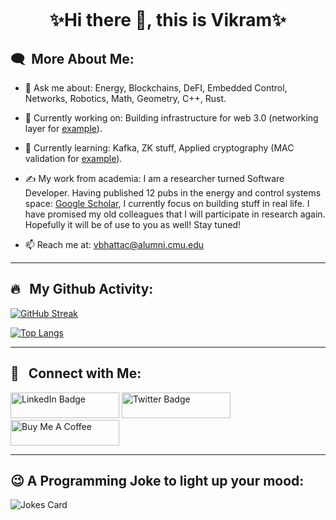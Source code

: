 <p align="center"><img src="https://komarev.com/ghpvc/?username=vbhattaccmu&style=flat-square&color=blue" alt=""></p>

<h1 align="center">
✨Hi there 👋, this is Vikram✨
</h1>

## :left_speech_bubble:	&nbsp;More About Me:

- 💬 Ask me about: Energy, Blockchains, DeFI, Embedded Control, Networks, Robotics, Math, Geometry, C++, Rust.

- 🔭 Currently working on: Building infrastructure for web 3.0 (networking layer for [example](https://github.com/vbhattaccmu/lynk)).
  
- 🌱 Currently learning: Kafka, ZK stuff, Applied cryptography (MAC validation for [example](https://github.com/vbhattaccmu/rlpx_handshake)).
  
- ✍️ My work from academia: I am a researcher turned Software Developer. Having published 12 pubs in the energy and control systems space: [Google Scholar](https://scholar.google.co.in/citations?user=91OsIQYAAAAJ&hl=en), I currently focus on building stuff in real life. I have promised my old colleagues that I will participate in research again. Hopefully it will be of use to you as well! Stay tuned!
  
- 📫 Reach me at: vbhattac@alumni.cmu.edu

---

## 🔥 &nbsp; My Github Activity:

[![GitHub Streak](http://github-readme-streak-stats.herokuapp.com?user=vbhattaccmu&theme=dark)](https://git.io/streak-stats)

[![Top Langs](https://github-readme-stats.vercel.app/api/top-langs/?username=vbhattaccmu&layout=compact&theme=vision-friendly-dark)](https://github.com/vbhattaccmu/github-readme-stats)

---

## :thought_balloon:	&nbsp; Connect with Me:
<p>
<a href="https://www.linkedin.com/in/vikram-bhattacharjee-3a04755b"><img src="https://img.shields.io/badge/LinkedIn-blue?style=for-the-badge&logo=linkedin&logoColor=white" alt="LinkedIn Badge" height="41" width="174" /></a>
<a href="https://twitter.com/vbhattac453"><img src="https://img.shields.io/badge/Twitter-blue?style=for-the-badge&logo=twitter&logoColor=white" alt="Twitter Badge" height="41" width="174"/></a>
<a href="https://www.buymeacoffee.com/vbhattaccmu" target="_blank"><img src="https://cdn.buymeacoffee.com/buttons/default-orange.png" alt="Buy Me A Coffee" height="41" width="174"/></a>
</p>

---

## 😉 A Programming Joke to light up your mood:
<!-- Markdown -->
![Jokes Card](https://readme-jokes.vercel.app/api)
